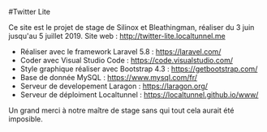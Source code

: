 #Twitter Lite

Ce site est le projet de stage de Silinox et Bleathingman, réaliser du 3 juin jusqu'au 5 juillet 2019.
Site web : http://twitter-lite.localtunnel.me

- Réaliser avec le framework Laravel 5.8 : https://laravel.com/
- Coder avec Visual Studio Code : https://code.visualstudio.com/
- Style graphique réaliser avec Bootstrap 4.3 : https://getbootstrap.com/
- Base de donnée MySQL : https://www.mysql.com/fr/
- Serveur de developement Laragon : https://laragon.org/
- Serveur de déploiment Localtunnel : https://localtunnel.github.io/www/

Un grand merci à notre maître de stage sans qui tout cela aurait été imposible.
